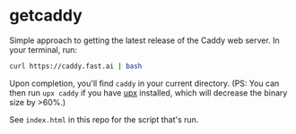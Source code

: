 # getcaddy

Simple approach to getting the latest release of the Caddy web server. In your terminal, run:

```bash
curl https://caddy.fast.ai | bash
```

Upon completion, you'll find `caddy` in your current directory. (PS: You can then run `upx caddy` if you have [upx](https://upx.github.io/) installed, which will decrease the binary size by >60%.)

See `index.html` in this repo for the script that's run.
